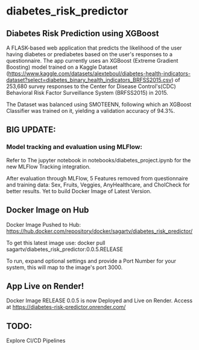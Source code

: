 # diabetes_risk_predictor

## Diabetes Risk Prediction using XGBoost

A FLASK-based web application that predicts the likelihood of the user having diabetes or prediabetes based on the user's responses to a questionnaire. The app currently uses an XGBoost (Extreme Gradient Boosting) model trained on a Kaggle Dataset (https://www.kaggle.com/datasets/alexteboul/diabetes-health-indicators-dataset?select=diabetes_binary_health_indicators_BRFSS2015.csv) of 253,680 survey responses to the Center for Disease Control's(CDC)  Behavioral Risk Factor Surveillance System (BRFSS2015) in 2015.

The Dataset was balanced using SMOTEENN, following which an XGBoost Classifier was trained on it, yielding a validation accuracy of 94.3%.

## BIG UPDATE:
### Model tracking and evaluation using MLFlow:
Refer to The jupyter notebook in notebooks/diabetes_project.ipynb for the new MLFlow Tracking integration.

After evaluation through MLFlow, 5 Features removed from questionnaire and training data: Sex, Fruits, Veggies, AnyHealthcare, and CholCheck for better results.
Yet to build Docker Image of Latest Version.




## Docker Image on Hub
Docker Image Pushed to Hub: https://hub.docker.com/repository/docker/sagartv/diabetes_risk_predictor/

To get this latest image use: docker pull sagartv/diabetes_risk_predictor:0.0.5.RELEASE

To run, expand optional settings and provide a Port Number for your system, this will map to the image's port 3000.

## App Live on Render!
Docker Image RELEASE 0.0.5 is now Deployed and Live on Render.
Access at https://diabetes-risk-predictor.onrender.com/



## TODO:

Explore CI/CD Pipelines





